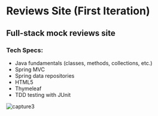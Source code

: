 # Reviews Site (First Iteration)
## Full-stack mock reviews site
### Tech Specs:
<ul>
  <li>Java fundamentals (classes, methods, collections, etc.)</li>
  <li>Spring MVC</li>
  <li>Spring data repositories</li>
  <li>HTML5</li>
  <li>Thymeleaf</li>
  <li>TDD testing with JUnit</li>
</ul>

![capture3](https://user-images.githubusercontent.com/28411165/38471284-eeb34c28-3b3c-11e8-9070-289e9bce2da5.JPG)
 
 

